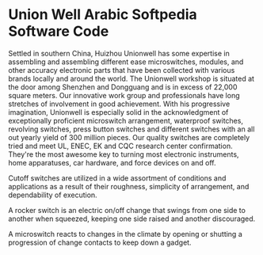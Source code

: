# Union Well Arabic Softpedia Software Code


Settled in southern China, Huizhou Unionwell has some expertise in assembling and assembling different ease microswitches, modules, and other accuracy electronic parts that have been collected with various brands locally and around the world. The Unionwell workshop is situated at the door among Shenzhen and Dongguang and is in excess of 22,000 square meters. Our innovative work group and professionals have long stretches of involvement in good achievement. With his progressive imagination, Unionwell is especially solid in the acknowledgment of exceptionally proficient microswitch arrangement, waterproof switches, revolving switches, press button switches and different switches with an all out yearly yield of 300 million pieces. Our quality switches are completely tried and meet UL, ENEC, EK and CQC research center confirmation. They're the most awesome key to turning most electronic instruments, home apparatuses, car hardware, and force devices on and off. 

Cutoff switches are utilized in a wide assortment of conditions and applications as a result of their roughness, simplicity of arrangement, and dependability of execution. 

A rocker switch is an electric on/off change that swings from one side to another when squeezed, keeping one side raised and another discouraged. 

A microswitch reacts to changes in the climate by opening or shutting a progression of change contacts to keep down a gadget.
